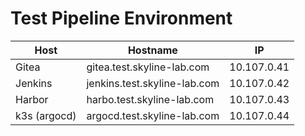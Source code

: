 Test Pipeline Environment
==========================================================
|Host |Hostname |IP|
|----------|----------|----------|
|Gitea |gitea.test.skyline-lab.com |10.107.0.41|
|Jenkins |jenkins.test.skyline-lab.com |10.107.0.42|
|Harbor |harbo.test.skyline-lab.com |10.107.0.43|
|k3s (argocd) |argocd.test.skyline-lab.com |10.107.0.44|


